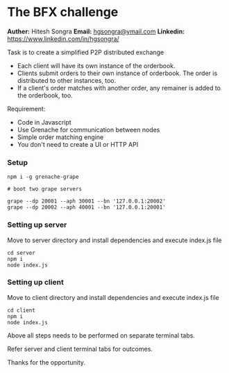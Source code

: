 # The BFX challenge
**Auther:** Hitesh Songra
**Email:** hgsongra@ymail.com
**Linkedin:** https://www.linkedin.com/in/hgsongra/

Task is to create a simplified P2P distributed exchange

* Each client will have its own instance of the orderbook.
* Clients submit orders to their own instance of orderbook. The order is distributed to other instances, too.
* If a client's order matches with another order, any remainer is added to the orderbook, too.

Requirement:
* Code in Javascript
* Use Grenache for communication between nodes
* Simple order matching engine
* You don't need to create a UI or HTTP API

### Setup

```
npm i -g grenache-grape
```

```
# boot two grape servers

grape --dp 20001 --aph 30001 --bn '127.0.0.1:20002'
grape --dp 20002 --aph 40001 --bn '127.0.0.1:20001'
```

### Setting up server
Move to server directory and install dependencies and execute index.js file
```
cd server
npm i
node index.js
```

### Setting up client
Move to client directory and install dependencies and execute index.js file
```
cd client
npm i
node index.js
```

Above all steps needs to be performed on separate terminal tabs.

Refer server and client terminal tabs for outcomes.

Thanks for the opportunity.